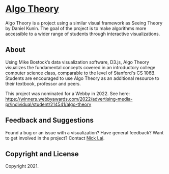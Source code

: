 # [Algo Theory](https://deepdaydreams.github.io/algo-theory/index.html) 

Algo Theory is a project using a similar visual framework as Seeing Theory by Daniel Kunin. The goal of the project is to make algorithms more accessible to a wider range of students through interactive visualizations.

## About

Using Mike Bostock’s data visualization software, D3.js, Algo Theory visualizes the fundamental concepts covered in an introductory college computer science class, comparable to the level of Stanford's CS 106B. Students are encouraged to use Algo Theory as an additional resource to their textbook, professor and peers.

This project was nominated for a Webby in 2022. See here: https://winners.webbyawards.com/2022/advertising-media-pr/individual/student/214541/algo-theory

## Feedback and Suggestions

Found a bug or an issue with a visualization?  Have general feedback?  Want to get involved in the project? Contact [Nick Lai](mailto:nicklai@cs.stanford.edu).

## Copyright and License

Copyright 2021.
